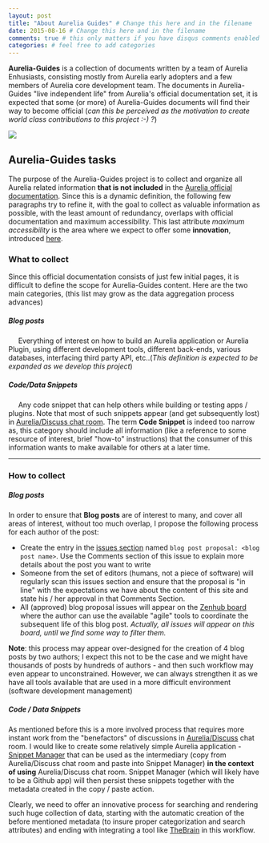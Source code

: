 ```yaml
---
layout: post
title: "About Aurelia Guides" # Change this here and in the filename
date: 2015-08-16 # Change this here and in the filename
comments: true # this only matters if you have disqus comments enabled in your _config.yml file
categories: # feel free to add categories
---
```


**Aurelia-Guides** is a collection of documents written by a team of Aurelia Enhusiasts, consisting mostly from Aurelia early adopters and a few members of Aurelia core development team. The documents in Aurelia-Guides "live independent life" from Aurelia's official documentation set, it is expected that some (or more) of Aurelia-Guides documents will find their way to become official (_can this be perceived as the motivation to create world class contributions to this project :-) ?_)

![](http://i.imgur.com/n7c6c0X.png)

## Aurelia-Guides tasks

The purpose of the Aurelia-Guides project is to collect and organize all Aurelia related information **that is not included** in the [Aurelia official documentation](http://aurelia.io/docs.html). Since this is a dynamic definition, the following few paragraphs try to refine it, with the goal to collect as valuable information as possible, with the least amount of redundancy, overlaps with official documentation and maximum accessibility. This last attribute _maximum accessibility_ is the area where we expect to offer some **innovation**, introduced [here](https://github.com/aurelia-guides/aurelia-guides.github.io/wiki/Data-Collection-and-Organization-Process#code--data-snippets).

### What to collect
 Since this official documentation consists of just few initial pages, it is difficult to define the scope for Aurelia-Guides content. Here are the two main categories, (this list may grow as the data aggregation process advances)

##### Blog posts
&nbsp;&nbsp;&nbsp;&nbsp; Everything of interest on how to build an Aurelia application or Aurelia Plugin, using different development tools, different back-ends, various databases, interfacing third party API, etc..(_This definition is expected to be expanded as we develop this project_)

##### Code/Data Snippets
&nbsp;&nbsp;&nbsp;&nbsp; Any code snippet that can help others while building or testing apps / plugins. Note that most of such snippets appear (and get subsequently lost) in [Aurelia/Discuss chat room](https://gitter.im/Aurelia/Discuss). The term **Code Snippet** is indeed too narrow as, this category should include all information (like a reference to some resource of interest, brief "how-to" instructions) that the consumer of this information wants to make available for others at a later time.

***

### How to collect

##### Blog posts

In order to ensure that **Blog posts** are of interest to many, and cover all areas of interest, without too much overlap, I propose the following process for each author of the post:
- Create the entry in the [issues section](https://github.com/aurelia-guides/aurelia-guides.github.io/issues) named ```blog post proposal: <blog post name>```. Use the Comments section of this issue to explain more details about the post you want to write
- Someone from the set of editors (humans, not a piece of software) will regularly scan this issues section and ensure that the proposal is "in line" with the expectations we have about the content of this site and state his / her approval in that Comments Section.
- All (approved) blog proposal issues will appear on the [Zenhub board](https://github.com/aurelia-guides/aurelia-guides.github.io/wiki/Home/_edit#boards?repos=40382874) where the author can use the available "agile" tools to coordinate the subsequent life of this blog post. _Actually, all issues will appear on this board, until we find some way to filter them._

**Note**: this process may appear over-designed for the creation of 4 blog posts by two authors; I expect this not to be the case and we might have thousands of posts by hundreds of authors - and then such workflow may even appear to unconstrained. However, we can always strengthen it as we have all tools available that are used in a more difficult environment (software development management)


##### Code / Data Snippets
As mentioned before this is a more involved process that requires more instant work from the "benefactors" of discussions in [Aurelia/Discuss](https://gitter.im/Aurelia/Discuss) chat room. I would like to create some relatively simple Aurelia application - [Snippet Manager](https://github.com/aurelia-guides/aurelia-guides.github.io/issues/4) that can be used as the intermediary (copy from Aurelia/Discuss chat room and paste into Snippet Manager) **in the context of using** Aurelia/Discuss chat room. Snippet Manager (which will likely have to be a Github app) will then persist these snippets together with the metadata created in the copy / paste action.

Clearly, we need to offer an innovative process for searching and rendering such huge collection of data, starting with the automatic creation of the before mentioned metadata (to insure proper categorization and search attributes) and ending with integrating a tool like [TheBrain](https://www.thebrain.com/) in this workflow.
 
